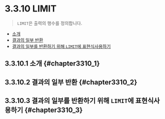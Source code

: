 # 3.3.10 LIMIT

> `LIMIT`은 출력의 행수를 정의합니다.

* [소개](#chapter3310_1)
* [결과의 일부 반환](#chapter3310_2)
* [결과의 일부를 반환하기 위해 `LIMIT`에 표현식사용하기](#chapter3310_3)

## 3.3.10.1 소개 {#chapter3310_1}

## 3.3.10.2 결과의 일부 반환 {#chapter3310_2}

## 3.3.10.3 결과의 일부를 반환하기 위해 `LIMIT`에 표현식사용하기 {#chapter3310_3}

